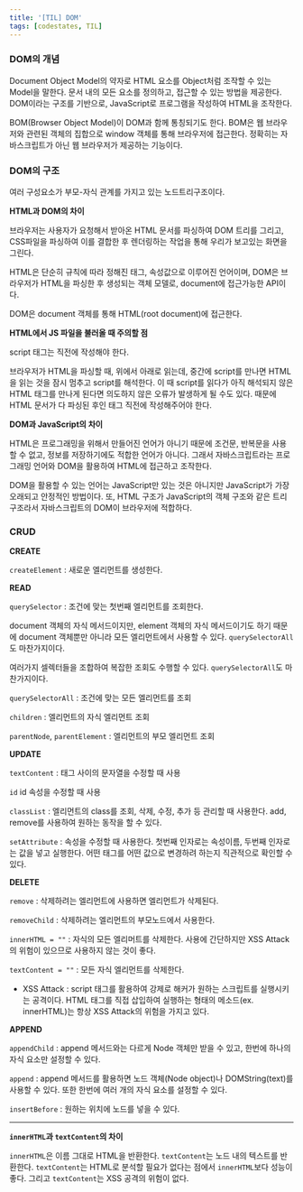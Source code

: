 ```yaml
---
title: '[TIL] DOM'
tags: [codestates, TIL]
---
```


### DOM의 개념

Document Object Model의 약자로 HTML 요소를 Object처럼 조작할 수 있는 Model을 말한다. 문서 내의 모든 요소를 정의하고, 접근할 수 있는 방법을 제공한다. DOM이라는 구조를 기반으로, JavaScript로 프로그램을 작성하여 HTML을 조작한다.

BOM(Browser Object Model)이 DOM과 함께 통칭되기도 한다. BOM은 웹 브라우저와 관련된 객체의 집합으로 window 객체를 통해 브라우저에 접근한다. 정확히는 자바스크립트가 아닌 웹 브라우저가 제공하는 기능이다.

### DOM의 구조

여러 구성요소가 부모-자식 관계를 가지고 있는 노드트리구조이다.

**HTML과 DOM의 차이**

브라우저는 사용자가 요청해서 받아온 HTML 문서를 파싱하여 DOM 트리를 그리고, CSS파일을 파싱하여 이를 결합한 후 렌더링하는 작업을 통해 우리가 보고있는 화면을 그린다.

HTML은 단순히 규칙에 따라 정해진 태그, 속성값으로 이루어진 언어이며, DOM은 브라우저가 HTML을 파싱한 후 생성되는 객체 모델로, document에 접근가능한 API이다.

DOM은 document 객체를 통해 HTML(root document)에 접근한다.

**HTML에서 JS 파일을 불러올 때 주의할 점**

script 태그는 </body> 직전에 작성해야 한다.

브라우저가 HTML을 파싱할 때, 위에서 아래로 읽는데, 중간에 script를 만나면 HTML을 읽는 것을 잠시 멈추고 script를 해석한다. 이 때 script를 읽다가 아직 해석되지 않은 HTML 태그를 만나게 된다면 의도하지 않은 오류가 발생하게 될 수도 있다. 때문에 HTML 문서가 다 파싱된 후인 </body> 태그 직전에 작성해주어야 한다.

**DOM과 JavaScript의 차이**

HTML은 프로그래밍을 위해서 만들어진 언어가 아니기 때문에 조건문, 반복문을 사용할 수 없고, 정보를 저장하기에도 적합한 언어가 아니다. 그래서 자바스크립트라는 프로그래밍 언어와 DOM을 활용하여 HTML에 접근하고 조작한다.

DOM을 활용할 수 있는 언어는 JavaScript만 있는 것은 아니지만 JavaScript가 가장 오래되고 안정적인 방법이다. 또, HTML 구조가 JavaScript의 객체 구조와 같은 트리구조라서 자바스크립트의 DOM이 브라우저에 적합하다.

### CRUD

**CREATE**

`createElement` : 새로운 엘리먼트를 생성한다.

**READ**

`querySelector` : 조건에 맞는 첫번째 엘리먼트를 조회한다.

document 객체의 자식 메서드이지만, element 객체의 자식 메서드이기도 하기 때문에 document 객체뿐만 아니라 모든 엘리먼트에서 사용할 수 있다. `querySelectorAll`도 마찬가지이다.

여러가지 셀렉터들을 조합하여 복잡한 조회도 수행할 수 있다. `querySelectorAll`도 마찬가지이다.

`querySelectorAll` : 조건에 맞는 모든 엘리먼트를 조회

`children` : 엘리먼트의 자식 엘리먼트 조회

`parentNode`, `parentElement` : 엘리먼트의 부모 엘리먼트 조회

**UPDATE**

`textContent` : 태그 사이의 문자열을 수정할 때 사용

`id` id 속성을 수정할 때 사용

`classList` : 엘리먼트의 class를 조회, 삭제, 수정, 추가 등 관리할 때 사용한다. add, remove를 사용하여 원하는 동작을 할 수 있다.

`setAttribute` : 속성을 수정할 때 사용한다. 첫번째 인자로는 속성이름, 두번째 인자로는 값을 넣고 실행한다. 어떤 태그를 어떤 값으로 변경하려 하는지 직관적으로 확인할 수 있다.

**DELETE**

`remove` : 삭제하려는 엘리먼트에 사용하면 엘리먼트가 삭제된다.

`removeChild` : 삭제하려는 엘리먼트의 부모노드에서 사용한다.

`innerHTML = ""` : 자식의 모든 엘리머트를 삭제한다. 사용에 간단하지만 XSS Attack의 위험이 있으므로 사용하지 않는 것이 좋다.

`textContent = ""` : 모든 자식 엘리먼트를 삭제한다.

- XSS Attack : script 태그를 활용하여 강제로 해커가 원하는 스크립트를 실행시키는 공격이다. HTML 태그를 직접 삽입하여 실행하는 형태의 메소드(ex. innerHTML)는 항상 XSS Attack의 위험을 가지고 있다.

**APPEND**

`appendChild` : append 메서드와는 다르게 Node 객체만 받을 수 있고, 한번에 하나의 자식 요소만 설정할 수 있다.

`append` : append 메서드를 활용하면 노드 객체(Node object)나 DOMString(text)를 사용할 수 있다. 또한 한번에 여러 개의 자식 요소를 설정할 수 있다.

`insertBefore` : 원하는 위치에 노드를 넣을 수 있다.

---

**`innerHTML`과 `textContent`의 차이**

`innerHTML`은 이름 그대로 HTML을 반환한다. `textContent`는 노드 내의 텍스트를 반환한다. `textContent`는 HTML로 분석할 필요가 없다는 점에서 `innerHTML`보다 성능이 좋다. 그리고 `textContent`는 XSS 공격의 위험이 없다.
